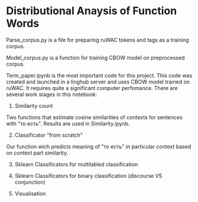 # Distributional Anaysis of Function Words

Parse_corpus.py is a file for preparing ruWAC tokens and tags as a training corpus.

Model_corpus.py is a function for training CBOW model on preprocessed corpus.

Term_paper.ipynb is the most important code for this project. This code was created and launched in a linghub server and uses CBOW model trained on ruWAC. It requires quite a significant computer perfomance.
There are several work stages in this notebook:

1. Similarity count

Two functions that estimate cosine similarities of contexts for sentences with "то есть". Results are used in Similarity.ipynb.

2. Classificator "from scratch"

Our function wich predicts meaning of "то есть" in particular context based on context part similarity.

3. Sklearn Classificators for multilabled classification

4. Sklearn Classificators for binary classification (discourse VS conjunction)

5. Visualisation
